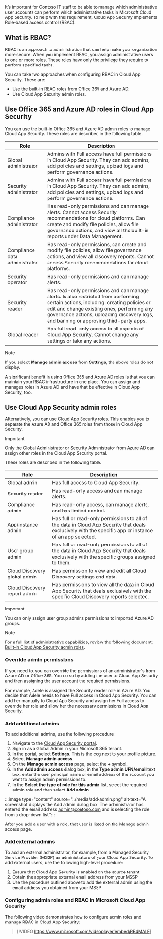 It’s important for Contoso IT staff to be able to manage which administrative user accounts can perform which administrative tasks in Microsoft Cloud App Security. To help with this requirement, Cloud App Security implements Role-based access control (RBAC).

## What is RBAC?

RBAC is an approach to administration that can help make your organization more secure. When you implement RBAC, you assign administrative users to one or more roles. These roles have only the privilege they require to perform specified tasks. 

You can take two approaches when configuring RBAC in Cloud App Security. These are: 

- Use the built-in RBAC roles from Office 365 and Azure AD. 
- Use Cloud App Security admin roles.  

## Use Office 365 and Azure AD roles in Cloud App Security

You can use the built-in Office 365 and Azure AD admin roles to manage Cloud App Security. These roles are described in the following table.

| Role                           | Description                                                  |
| ------------------------------ | ------------------------------------------------------------ |
| Global  administrator          | Admins with  Full access have full permissions in Cloud App Security. They can add admins,  add policies and settings, upload logs and perform governance actions. |
| Security  administrator        | Admins with  Full access have full permissions in Cloud App Security. They can add admins,  add policies and settings, upload logs and perform governance actions. |
| Compliance  administrator      | Has read-only  permissions and can manage alerts. Cannot access Security recommendations for  cloud platforms. Can create and modify file policies, allow file governance  actions, and view all the built-in reports under Data Management. |
| Compliance  data administrator | Has read-only  permissions, can create and modify file policies, allow file governance  actions, and view all discovery reports. Cannot access Security  recommendations for cloud platforms. |
| Security  operator             | Has read-only  permissions and can manage alerts.            |
| Security  reader               | Has read-only  permissions and can manage alerts. Is also restricted from performing certain  actions, including: creating policies or edit and change existing ones,  performing any governance actions, uploading discovery logs, and banning or  approving third-party apps. |
| Global reader                  | Has full  read-only access to all aspects of Cloud App Security. Cannot change any  settings or take any actions. |

> [!NOTE]
> If you select **Manage admin access** from **Settings**, the above roles do not display.

A significant benefit in using Office 365 and Azure AD roles is that you can maintain your RBAC infrastructure in one place. You can assign and manages roles in Azure AD and have that be effective in Cloud App Security, too. 

## Use Cloud App Security admin roles

Alternatively, you can use Cloud App Security roles. This enables you to separate the Azure AD and Office 365 roles from those in Cloud App Security. 

> [!IMPORTANT]
> Only the Global Administrator or Security Administrator from Azure AD can assign other roles in the Cloud App Security portal.

These roles are described in the following table. 

| Role                          | Description                                                  |
| ----------------------------- | ------------------------------------------------------------ |
| Global admin                  | Has full  access to Cloud App Security.                      |
| Security  reader              | Has read-only  access and can manage alerts.                 |
| Compliance  admin             | Has read-only  access, can manage alerts, and has limited control. |
| App/instance  admin           | Has full or  read-only permissions to all of the data in Cloud App Security that deals  exclusively with the specific app or instance of an app selected. |
| User group  admin             | Has full or  read-only permissions to all of the data in Cloud App Security that deals  exclusively with the specific groups assigned to them. |
| Cloud  Discovery global admin | Has  permission to view and edit all Cloud Discovery settings and data. |
| Cloud Discovery  report admin | Has  permissions to view all the data in Cloud App Security that deals exclusively  with the specific Cloud Discovery reports selected. |

> [!IMPORTANT]
> You can only assign user group admins permissions to imported Azure AD groups.

> [!NOTE]
> For a full list of administrative capabilities, review the following document: [Built-in Cloud App Security admin roles](/cloud-app-security/manage-admins?azure-portal=true#built-in-cloud-app-security-admin-roles). 

### Override admin permissions

If you need to, you can override the permissions of an administrator's from Azure AD or Office 365. You do so by adding the user to Cloud App Security and then assigning the user account the required permissions.

For example, Adele is assigned the Security reader role in Azure AD. You decide that Adele needs to have Full access in Cloud App Security. You can add her manually to Cloud App Security and assign her Full access to override her role and allow her the necessary permissions in Cloud App Security.

### Add additional admins 

To add additional admins, use the following procedure: 

1. Navigate to the [Cloud App Security portal](https://portal.cloudappsecurity.com).
2. Sign in as a Global Admin in your Microsoft 365 tenant. 
3. In the portal, select **Settings**. This is the cog next to your profile picture.
4. Select **Manage admin access**.
5. On the **Manage admin access** page, select the **+** symbol.
6. In the **Add admin access** dialog box, in the **Type admin UPN/email** text box, enter the user principal name or email address of the account you want to assign admin permissions to. 
7. In the **Select the type of role for this admin** list, select the required admin role and then select **Add admin**. 

:::image type="content" source="../media/add-admin.png" alt-text="A screenshot displays the Add admin dialog box. The administrator has entered the email address admin@contoso.com and is selecting the role from a drop-down list.":::

After you add a user with a role, that user is listed on the Manage admin access page. 

### Add external admins 

To add an external administrator, for example, from a Managed Security Service Provider (MSSP) as administrators of your Cloud App Security. To add external users, use the following high-level procedure: 

1. Ensure that Cloud App Security is enabled on the source tenant
2. Obtain the appropriate external email address from your MSSP
3. Use the procedure outlined above to add the external admin using the email address you obtained from your MSSP

### Configuring admin roles and RBAC in Microsoft Cloud App Security

The following video demonstrates how to configure admin roles and manage RBAC in Cloud App Security:

>[!VIDEO https://www.microsoft.com/videoplayer/embed/RE4MALF]
